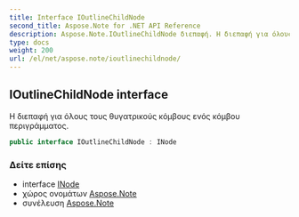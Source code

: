 ```yaml
---
title: Interface IOutlineChildNode
second_title: Aspose.Note for .NET API Reference
description: Aspose.Note.IOutlineChildNode διεπαφή. Η διεπαφή για όλους τους θυγατρικούς κόμβους ενός κόμβου περιγράμματος.
type: docs
weight: 200
url: /el/net/aspose.note/ioutlinechildnode/
---
```

## IOutlineChildNode interface

Η διεπαφή για όλους τους θυγατρικούς κόμβους ενός κόμβου περιγράμματος.

```csharp
public interface IOutlineChildNode : INode
```

### Δείτε επίσης

* interface [INode](../inode/)
* χώρος ονομάτων [Aspose.Note](../../aspose.note/)
* συνέλευση [Aspose.Note](../../)


